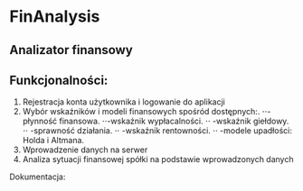 # FinAnalysis 
## Analizator finansowy

## Funkcjonalności:

1. Rejestracja konta użytkownika i logowanie do aplikacji
2. Wybór wskaźników i modeli finansowych spośród dostępnych:.
⋅⋅- płynność finansowa.
⋅⋅-wskaźnik wypłacalności.
⋅⋅ -wskaźnik giełdowy.
⋅⋅ -sprawność działania.
⋅⋅ -wskaźnik rentowności.
⋅⋅ -modele upadłości: Holda i Altmana.
3. Wprowadzenie danych na serwer
3. Analiza sytuacji finansowej spółki na podstawie wprowadzonych danych

Dokumentacja: 
